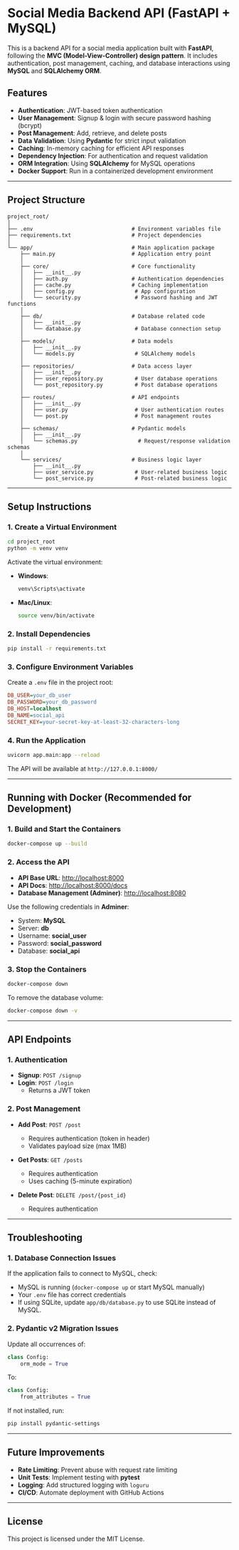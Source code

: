 # Social Media Backend API (FastAPI + MySQL)

This is a backend API for a social media application built with **FastAPI**, following the **MVC (Model-View-Controller) design pattern**. It includes authentication, post management, caching, and database interactions using **MySQL** and **SQLAlchemy ORM**.

## Features

- **Authentication**: JWT-based token authentication
- **User Management**: Signup & login with secure password hashing (bcrypt)
- **Post Management**: Add, retrieve, and delete posts
- **Data Validation**: Using **Pydantic** for strict input validation
- **Caching**: In-memory caching for efficient API responses
- **Dependency Injection**: For authentication and request validation
- **ORM Integration**: Using **SQLAlchemy** for MySQL operations
- **Docker Support**: Run in a containerized development environment

---

## Project Structure

```
project_root/
│
├── .env                               # Environment variables file
├── requirements.txt                   # Project dependencies
│
└── app/                               # Main application package
    ├── main.py                        # Application entry point
    │
    ├── core/                          # Core functionality
    │   ├── __init__.py
    │   ├── auth.py                    # Authentication dependencies
    │   ├── cache.py                   # Caching implementation
    │   ├── config.py                   # App configuration
    │   └── security.py                 # Password hashing and JWT functions
    │
    ├── db/                            # Database related code
    │   ├── __init__.py
    │   └── database.py                 # Database connection setup
    │
    ├── models/                        # Data models
    │   ├── __init__.py
    │   └── models.py                   # SQLAlchemy models
    │
    ├── repositories/                  # Data access layer
    │   ├── __init__.py
    │   ├── user_repository.py          # User database operations
    │   └── post_repository.py          # Post database operations
    │
    ├── routes/                        # API endpoints
    │   ├── __init__.py
    │   ├── user.py                     # User authentication routes
    │   └── post.py                     # Post management routes
    │
    ├── schemas/                       # Pydantic models
    │   ├── __init__.py
    │   └── schemas.py                   # Request/response validation schemas
    │
    └── services/                      # Business logic layer
        ├── __init__.py
        ├── user_service.py             # User-related business logic
        └── post_service.py             # Post-related business logic
```

---

## Setup Instructions

### 1. Create a Virtual Environment

```bash
cd project_root
python -m venv venv
```

Activate the virtual environment:

- **Windows**:
  ```bash
  venv\Scripts\activate
  ```
- **Mac/Linux**:
  ```bash
  source venv/bin/activate
  ```

### 2. Install Dependencies

```bash
pip install -r requirements.txt
```

### 3. Configure Environment Variables

Create a `.env` file in the project root:

```ini
DB_USER=your_db_user
DB_PASSWORD=your_db_password
DB_HOST=localhost
DB_NAME=social_api
SECRET_KEY=your-secret-key-at-least-32-characters-long
```

### 4. Run the Application

```bash
uvicorn app.main:app --reload
```

The API will be available at `http://127.0.0.1:8000/`

---

## Running with Docker (Recommended for Development)

### 1. Build and Start the Containers

```bash
docker-compose up --build
```

### 2. Access the API

- **API Base URL**: [http://localhost:8000](http://localhost:8000)
- **API Docs**: [http://localhost:8000/docs](http://localhost:8000/docs)
- **Database Management (Adminer)**: [http://localhost:8080](http://localhost:8080)
  
Use the following credentials in **Adminer**:
  - System: **MySQL**
  - Server: **db**
  - Username: **social_user**
  - Password: **social_password**
  - Database: **social_api**

### 3. Stop the Containers

```bash
docker-compose down
```

To remove the database volume:

```bash
docker-compose down -v
```

---

## API Endpoints

### 1. Authentication

- **Signup**: `POST /signup`
- **Login**: `POST /login`
  - Returns a JWT token

### 2. Post Management

- **Add Post**: `POST /post`
  - Requires authentication (token in header)
  - Validates payload size (max 1MB)
  
- **Get Posts**: `GET /posts`
  - Requires authentication
  - Uses caching (5-minute expiration)
  
- **Delete Post**: `DELETE /post/{post_id}`
  - Requires authentication

---

## Troubleshooting

### 1. Database Connection Issues

If the application fails to connect to MySQL, check:
- MySQL is running (`docker-compose up` or start MySQL manually)
- Your `.env` file has correct credentials
- If using SQLite, update `app/db/database.py` to use SQLite instead of MySQL.

### 2. Pydantic v2 Migration Issues

Update all occurrences of:

```python
class Config:
    orm_mode = True
```

To:

```python
class Config:
    from_attributes = True
```

If not installed, run:

```bash
pip install pydantic-settings
```

---

## Future Improvements

- **Rate Limiting**: Prevent abuse with request rate limiting
- **Unit Tests**: Implement testing with **pytest**
- **Logging**: Add structured logging with `loguru`
- **CI/CD**: Automate deployment with GitHub Actions

---

## License

This project is licensed under the MIT License.

